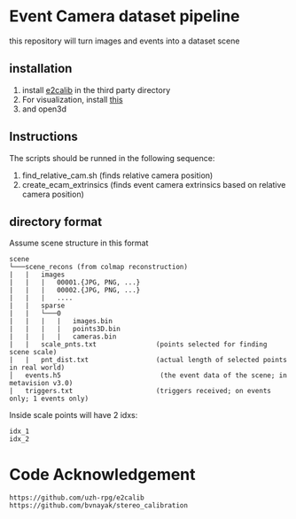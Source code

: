 # Event Camera dataset pipeline

this repository will turn images and events into a dataset scene


## installation
1) install [e2calib](https://github.com/uzh-rpg/e2calib) in the third party directory
2) For visualization, install [this](https://github.com/Goulustis/exviz)
3) and open3d

## Instructions
The scripts should be runned in the following sequence:
1) find_relative_cam.sh  (finds relative camera position)
2) create_ecam_extrinsics (finds event camera extrinsics based on relative camera position)


## directory format
Assume scene structure in this format
```
scene
└───scene_recons (from colmap reconstruction)
|   |   images
|   |   |   00001.{JPG, PNG, ...}
|   |   |   00002.{JPG, PNG, ...}
|   |   |   ....
|   |   sparse
|   |   └───0
|   |   |   |   images.bin
|   |   |   |   points3D.bin
|   |   |   |   cameras.bin
|   |   scale_pnts.txt               (points selected for finding scene scale)
|   |   pnt_dist.txt                 (actual length of selected points in real world)
│   events.h5                         (the event data of the scene; in metavision v3.0)
|   triggers.txt                     (triggers received; on events only; 1 events only)
```

Inside scale points will have 2 idxs:
```
idx_1
idx_2 
```

# Code Acknowledgement
```
https://github.com/uzh-rpg/e2calib
https://github.com/bvnayak/stereo_calibration
```
